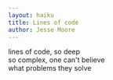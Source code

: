 ```yaml
---
layout: haiku
title: Lines of code
author: Jesse Moore
---
```


lines of code, so deep<br>
so complex, one can't believe<br>
what problems they solve<br>